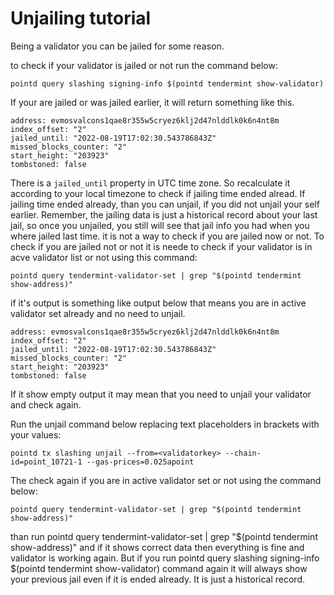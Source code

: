 # Unjailing tutorial

Being a validator you can be jailed for some reason. 

to check if your validator is jailed or not run the command below:

```
pointd query slashing signing-info $(pointd tendermint show-validator)
```

If your are jailed or was jailed earlier, it will return something like this.

```aidl
address: evmosvalcons1qae8r355w5cryez6klj2d47nlddlk0k6n4nt8m
index_offset: "2"
jailed_until: "2022-08-19T17:02:30.543786843Z"
missed_blocks_counter: "2"
start_height: "203923"
tombstoned: false
```

There is a `jailed_until` property in UTC time zone. So recalculate it according to your local timezone to check if jailing time ended alread.
If jailing time ended already, than you can unjail, if you did not unjail your self earlier.
Remember, the jailing data is just a historical record about your last jail, so once you unjailed, you still will see that jail info you had when you where jailed last time. it is not a way to check if you are jailed now or not.
To check if you are jailed not or not it is neede to check if your validator is in acve validator list or not using this command:

```aidl
pointd query tendermint-validator-set | grep "$(pointd tendermint show-address)"
```

if it's output is something like output below that means you are in active validator set already and no need to unjail.

```aidl
address: evmosvalcons1qae8r355w5cryez6klj2d47nlddlk0k6n4nt8m
index_offset: "2"
jailed_until: "2022-08-19T17:02:30.543786843Z"
missed_blocks_counter: "2"
start_height: "203923"
tombstoned: false
```

If it show empty output it may mean that you need to unjail your validator and check again.

Run the unjail command below replacing text placeholders in brackets with your values:

```aidl
pointd tx slashing unjail --from=<validatorkey> --chain-id=point_10721-1 --gas-prices=0.025apoint
```

The check again if you are in active validator set or not using the command below:

```aidl
pointd query tendermint-validator-set | grep "$(pointd tendermint show-address)"
```

than run pointd query tendermint-validator-set | grep "$(pointd tendermint show-address)" and if it shows correct data then everything is fine and validator is working again. But if you run pointd query slashing signing-info $(pointd tendermint show-validator) command again it will always show your previous jail even if it is ended already. It is just a historical record.
